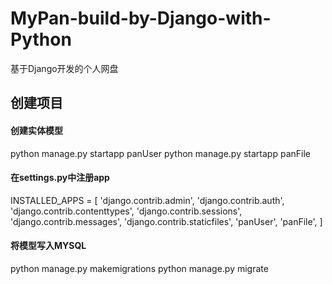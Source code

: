 # MyPan-build-by-Django-with-Python
基于Django开发的个人网盘

## 创建项目
#### 创建实体模型
python manage.py startapp panUser
python manage.py startapp panFile

#### 在settings.py中注册app
INSTALLED_APPS = [
    'django.contrib.admin',
    'django.contrib.auth',
    'django.contrib.contenttypes',
    'django.contrib.sessions',
    'django.contrib.messages',
    'django.contrib.staticfiles',
    'panUser',
    'panFile',
]

#### 将模型写入MYSQL
python manage.py makemigrations
python manage.py migrate
